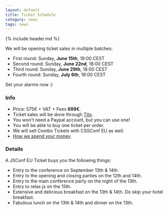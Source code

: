 ```yaml
---
layout: default
title: Ticket Schedule
category: news
tags: news
---
```


{% include header.md %}

We will be opening ticket sales in multiple batches:

- First round: Sunday, **June 15th**, 18:00 CEST
- Second round: Sunday, **June 22nd**, 18:00 CEST
- Third round: Sunday, **June 29th**, 18:00 CEST
- Fourth round: Sunday, **July 6th**, 18:00 CEST

Set your alarms now :)

### Info

   - Price: 575€ + VAT + Fees **699€**.
   - Ticket sales will be done through [Tito](https://tito.io/jsconfeu/jsconf-eu-2014).
   - You won't need a Paypal account, but you can use one!
   - You will be able to buy one ticket per order.
   - We will sell Combo Tickets with CSSConf EU as well.
   - [How we spend your money](http://2013.jsconf.eu/news/2013/06/15/how-we-spend-your-money.html).

### Details

A JSConf EU Ticket buys you the following things:

   - Entry to the conference on September 13th & 14th.
   - Entry to the opening and closing parties on the 12th and 14th.
   - Entry to the main conference party on the night of the 13th.
   - Entry to relax.js on the 15th.
   - Extensive and delicious breakfast on the 13th & 14th. Do skip your
   hotel breakfast.
   - Fabulous lunch on the 13th & 14th and dinner on the 13th.